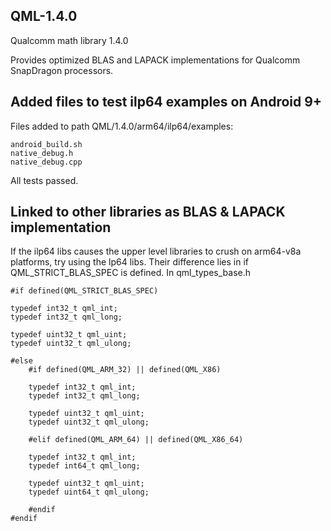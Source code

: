 ## QML-1.4.0
Qualcomm math library 1.4.0 

Provides optimized BLAS and LAPACK implementations for Qualcomm SnapDragon processors.

## Added files to test ilp64 examples on Android 9+

Files added to path QML/1.4.0/arm64/ilp64/examples: 

	android_build.sh
	native_debug.h
	native_debug.cpp

All tests passed. 

## Linked to other libraries as BLAS & LAPACK implementation 

If the ilp64 libs causes the upper level libraries to crush on arm64-v8a platforms, try using the lp64 libs. Their difference lies in if QML_STRICT_BLAS_SPEC is defined. In qml_types_base.h

	#if defined(QML_STRICT_BLAS_SPEC)

	typedef int32_t qml_int;
	typedef int32_t qml_long;

	typedef uint32_t qml_uint;
	typedef uint32_t qml_ulong;

	#else
	    #if defined(QML_ARM_32) || defined(QML_X86)

	    typedef int32_t qml_int;
	    typedef int32_t qml_long;

	    typedef uint32_t qml_uint;
	    typedef uint32_t qml_ulong;

	    #elif defined(QML_ARM_64) || defined(QML_X86_64)

	    typedef int32_t qml_int;
	    typedef int64_t qml_long;

	    typedef uint32_t qml_uint;
	    typedef uint64_t qml_ulong;

	    #endif
	#endif


